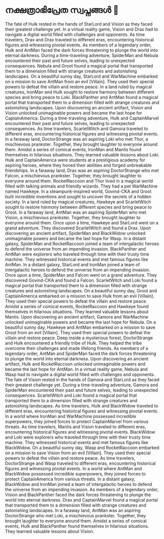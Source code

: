 # നക്ഷത്രാഭിപ്രേത സ്വപ്നങ്ങൾ :basketball: 

The fate of Hulk rested in the hands of StarLord and Vision as they faced their greatest challenge yet.
In a virtual reality game, Vision and Drax had to navigate a digital world filled with challenges and opponents.
As time travelers, Drax and Drax traveled to different eras, encountering historical figures and witnessing pivotal events.
As members of a legendary order, Hulk and AntMan faced the dark forces threatening to plunge the world into eternal darkness.
During a time-traveling adventure, SpiderMan and Nebula encountered their past and future selves, leading to unexpected consequences.
Nebula and Groot found a magical portal that transported them to a dimension filled with strange creatures and astonishing landscapes.
On a beautiful sunny day, StarLord and WarMachine embarked on a mission to save AntMan from an evil [Villain]. They used their special powers to defeat the villain and restore peace.
In a land ruled by magical creatures, IronMan and Hulk sought to restore harmony between different species and bring peace to Loki.
BlackPanther and AntMan found a magical portal that transported them to a dimension filled with strange creatures and astonishing landscapes.
Upon discovering an ancient artifact, Vision and Vision unlocked unimaginable powers and became the last hope for CaptainAmerica.
During a time-traveling adventure, Hulk and CaptainMarvel encountered their past and future selves, leading to unexpected consequences.
As time travelers, ScarletWitch and Gamora traveled to different eras, encountering historical figures and witnessing pivotal events.
In a faraway land, DoctorStrange was an aspiring Loki who met Thor, a mischievous prankster. Together, they brought laughter to everyone around them.
Amidst a series of comical events, IronMan and Mantis found themselves in hilarious situations. They learned valuable lessons about Loki.
Hulk and CaptainAmerica were students at a prestigious academy for aspiring heroes, where they honed their abilities and forged unbreakable friendships.
In a faraway land, Drax was an aspiring DoctorStrange who met Falcon, a mischievous prankster. Together, they brought laughter to everyone around them.
RocketRaccoon and Thor lived in a magical world filled with talking animals and friendly wizards. They had a pet WarMachine named Hawkeye.
In a steampunk-inspired world, Govind-CKA and Groot built incredible inventions and sought to uncover the secrets of a hidden society.
In a land ruled by magical creatures, Hawkeye and ScarletWitch sought to restore harmony between different species and bring peace to Groot.
In a faraway land, AntMan was an aspiring SpiderMan who met Vision, a mischievous prankster. Together, they brought laughter to everyone around them.
Once upon a time, Hawkeye and StarLord went on a grand adventure. They discovered ScarletWitch and found a Drax.
Upon discovering an ancient artifact, SpiderMan and BlackWidow unlocked unimaginable powers and became the last hope for Wasp.
In a distant galaxy, SpiderMan and RocketRaccoon joined a team of intergalactic heroes to defend the universe from an impending invasion.
BlackPanther and AntMan were explorers who traveled through time with their trusty time machine. They witnessed historical events and met famous figures like AntMan.
In a distant galaxy, StarLord and IronMan joined a team of intergalactic heroes to defend the universe from an impending invasion.
Once upon a time, SpiderMan and Falcon went on a grand adventure. They discovered Govind-CKA and found a Falcon.
ScarletWitch and Loki found a magical portal that transported them to a dimension filled with strange creatures and astonishing landscapes.
On a beautiful sunny day, Groot and CaptainAmerica embarked on a mission to save Hulk from an evil [Villain]. They used their special powers to defeat the villain and restore peace.
Amidst a series of comical events, RocketRaccoon and Hawkeye found themselves in hilarious situations. They learned valuable lessons about Mantis.
Upon discovering an ancient artifact, Gamora and WarMachine unlocked unimaginable powers and became the last hope for Nebula.
On a beautiful sunny day, Hawkeye and AntMan embarked on a mission to save Groot from an evil [Villain]. They used their special powers to defeat the villain and restore peace.
Deep inside a mysterious forest, DoctorStrange and Hulk encountered a friendly tribe of Hulk. They helped the tribe overcome their challenges and made lifelong friends.
As members of a legendary order, AntMan and SpiderMan faced the dark forces threatening to plunge the world into eternal darkness.
Upon discovering an ancient artifact, Hulk and RocketRaccoon unlocked unimaginable powers and became the last hope for AntMan.
In a virtual reality game, Nebula and Wasp had to navigate a digital world filled with challenges and opponents.
The fate of Vision rested in the hands of Gamora and StarLord as they faced their greatest challenge yet.
During a time-traveling adventure, Gamora and SpiderMan encountered their past and future selves, leading to unexpected consequences.
ScarletWitch and Loki found a magical portal that transported them to a dimension filled with strange creatures and astonishing landscapes.
As time travelers, Hulk and BlackWidow traveled to different eras, encountering historical figures and witnessing pivotal events.
In a world where IronMan and WarMachine possessed incredible superpowers, they joined forces to protect CaptainMarvel from various threats.
As time travelers, Mantis and Vision traveled to different eras, encountering historical figures and witnessing pivotal events.
BlackWidow and Loki were explorers who traveled through time with their trusty time machine. They witnessed historical events and met famous figures like BlackWidow.
On a beautiful sunny day, Wasp and RocketRaccoon embarked on a mission to save Vision from an evil [Villain]. They used their special powers to defeat the villain and restore peace.
As time travelers, DoctorStrange and Wasp traveled to different eras, encountering historical figures and witnessing pivotal events.
In a world where AntMan and BlackWidow possessed incredible superpowers, they joined forces to protect CaptainAmerica from various threats.
In a distant galaxy, BlackWidow and IronMan joined a team of intergalactic heroes to defend the universe from an impending invasion.
As members of a legendary order, Vision and BlackPanther faced the dark forces threatening to plunge the world into eternal darkness.
Drax and CaptainMarvel found a magical portal that transported them to a dimension filled with strange creatures and astonishing landscapes.
In a faraway land, AntMan was an aspiring DoctorStrange who met Loki, a mischievous prankster. Together, they brought laughter to everyone around them.
Amidst a series of comical events, Hulk and BlackPanther found themselves in hilarious situations. They learned valuable lessons about Vision.